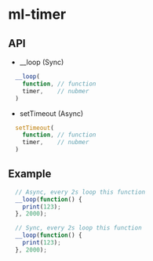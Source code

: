 # ml-timer

## API

* __loop (Sync)

``` js
  __loop(
    function, // function
    timer,    // nubmer
  )

```

* setTimeout (Async)

``` js
  setTimeout(
    function, // function
    timer,    // nubmer
  )

```


## Example

``` js
  // Async, every 2s loop this function
  __loop(function() {
    print(123);
  }, 2000);

  // Sync, every 2s loop this function
  __loop(function() {
    print(123);
  }, 2000);

```